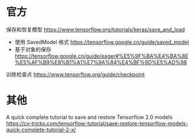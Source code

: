 
# 官方

保存和恢复模型 https://www.tensorflow.org/tutorials/keras/save_and_load
- 使用 SavedModel 格式 https://tensorflow.google.cn/guide/saved_model
- 基于对象的保存 https://tensorflow.google.cn/guide/eager#%E5%9F%BA%E4%BA%8E%E5%AF%B9%E8%B1%A1%E7%9A%84%E4%BF%9D%E5%AD%98

训练检查点 https://www.tensorflow.org/guide/checkpoint

# 其他

A quick complete tutorial to save and restore Tensorflow 2.0 models https://cv-tricks.com/tensorflow-tutorial/save-restore-tensorflow-models-quick-complete-tutorial-2-x/
